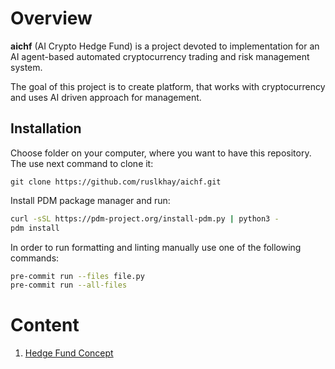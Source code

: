 # Overview 

**aichf** (AI Crypto Hedge Fund) is a project devoted to implementation 
for an AI agent-based automated cryptocurrency trading and risk 
management system.

The goal of this project is to create platform, that 
works with cryptocurrency and uses AI driven
approach for management.

## Installation

Choose folder on your computer, where you want to have this repository. 
The use next command to clone it:

```
git clone https://github.com/ruslkhay/aichf.git
```

Install PDM package manager and run:

```bash
curl -sSL https://pdm-project.org/install-pdm.py | python3 -
pdm install
```

In order to run formatting and linting manually use one of the following commands:

```bash
pre-commit run --files file.py
pre-commit run --all-files
```

# Content

1. [Hedge Fund Concept](docs/concept_presentation.md)

